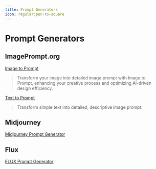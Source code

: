 ```yaml
---
title: Prompt Generators
icon: regular:pen-to-square
---
```


# Prompt Generators

## ImagePrompt.org
[Image to Prompt](https://imageprompt.org/describe-image)
> Transform your image into detailed image prompt with Image to Prompt, enhancing your creative process and optimizing AI-driven design efficiency.

[Text to Prompt](https://imageprompt.org/image-prompt-generator)
> Transform simple text into detailed, descriptive image prompt.


## Midjourney
[Midjourney Prompt Generator](https://promptogy.com/builder/midjourney)


## Flux
[FLUX Prompt Generator](https://huggingface.co/spaces/gokaygokay/FLUX-Prompt-Generator)